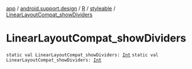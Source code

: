 [app](../../../index.md) / [android.support.design](../../index.md) / [R](../index.md) / [styleable](index.md) / [LinearLayoutCompat_showDividers](.)

# LinearLayoutCompat_showDividers

`static val LinearLayoutCompat_showDividers: `[`Int`](https://kotlinlang.org/api/latest/jvm/stdlib/kotlin/-int/index.html)
`static val LinearLayoutCompat_showDividers: `[`Int`](https://kotlinlang.org/api/latest/jvm/stdlib/kotlin/-int/index.html)